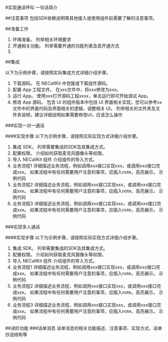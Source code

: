 #实现通话呼叫
一句话简介

##注意事项
包括SDK依赖说明等其他接入或使用组件前需要了解的注意事项。


##准备工作
1. 环境准备。
列举相关环境要求
2. 开通相关功能。
列举需要开通的功能列表及其开通方式
3. 

##集成

以下为示例步骤，请按照实际集成方式详细介绍步骤。
1. 下载源码。
在 NECallKit 中克隆或下载组件源码。
2. 配置 App 工程文件。
在xxx文件中，将xxx修改为xxx。
3. 运行 App。
使用xxx打开源码工程xxxx，单击运行即可开始调试 App。
4. 修改 App 源码。
包含 UI 的组件版本中包括 UI 界面相关实现，您可以参考xx文件中的界面代码及界面相关的逻辑，调整相关 UI。
列举相关的文件夹及文件夹说明，建议详细说明如果需要修改UI，应该怎么操作


###实现一对一通话

####实现步骤
以下为示例步骤，请按照实际实现方式详细介绍步骤。
1. 集成 SDK。
列举需要集成的SDK及其集成方式。
2. 配置权限。
介绍如何获取麦克风摄像头等权限。
3. 导入 NECallKit 组件
介绍组件的导入方式。
4. 业务流程1
详细描述业务流程，例如调用xxx接口实现xxx，或调用xxx接口完成xxx。
如果流程中有任何需要用户注意的事项，应插入note，高亮展示。
示例代码
5. 业务流程2
详细描述业务流程，例如调用xxx接口实现xxx，或调用xxx接口完成xxx。
如果流程中有任何需要用户注意的事项，应插入note，高亮展示。
示例代码
6. 业务流程3
详细描述业务流程，例如调用xxx接口实现xxx，或调用xxx接口完成xxx。
如果流程中有任何需要用户注意的事项，应插入note，高亮展示。
示例代码

###实现多人通话

####实现步骤
以下为示例步骤，请按照实际实现方式详细介绍步骤。
1. 集成 SDK。
列举需要集成的SDK及其集成方式。
2. 配置权限。
介绍如何获取麦克风摄像头等权限。
3. 导入 NECallKit 组件
介绍组件的导入方式。
4. 业务流程1
详细描述业务流程，例如调用xxx接口实现xxx，或调用xxx接口完成xxx。
如果流程中有任何需要用户注意的事项，应插入note，高亮展示。
示例代码
5. 业务流程2
详细描述业务流程，例如调用xxx接口实现xxx，或调用xxx接口完成xxx。
如果流程中有任何需要用户注意的事项，应插入note，高亮展示。
示例代码
6. 业务流程3
详细描述业务流程，例如调用xxx接口实现xxx，或调用xxx接口完成xxx。
如果流程中有任何需要用户注意的事项，应插入note，高亮展示。
示例代码


##进阶功能
###话单消息
话单消息的相关功能描述、注意事项、实现方式、话单抄送结构等

